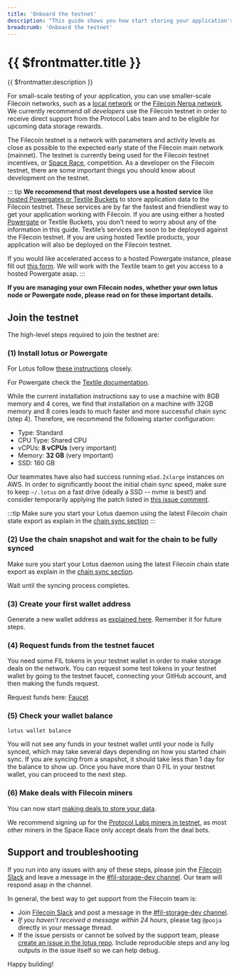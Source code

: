 ```yaml
---
title: 'Onboard the testnet'
description: "This guide shows you how start storing your application's data on the Filecoin testnet."
breadcrumb: 'Onboard the testnet'
---
```


# {{ $frontmatter.title }}

{{ $frontmatter.description }}

For small-scale testing of your application, you can use smaller-scale Filecoin networks, such as a [local network](local-devnet.md) or the [Filecoin Nerpa network](../networks/README.md#nerpa-devnet). We currently recommend _all developers_ use the Filecoin testnet in order to receive direct support from the Protocol Labs team and to be eligible for upcoming data storage rewards.

The Filecoin testnet is a network with parameters and activity levels as close as possible to the expected early state of the Filecoin main network (mainnet). The testnet is currently being used for the Filecoin testnet incentives, or [Space Race](../mine/spacerace.md), competition. As a developer on the Filecoin testnet, there are some important things you should know about development on the testnet.

::: tip
**We recommend that most developers use a hosted service** like [hosted Powergates or Textile Buckets](filecoin-pinning-services.md) to store application data to the Filecoin testnet. These services are by far the fastest and friendliest way to get your application working with Filecoin. If you are using either a hosted [Powergate](powergate.md) or Textile Buckets, you don’t need to worry about any of the information in this guide. Textile’s services are soon to be deployed against the Filecoin testnet. If you are using hosted Textile products, your application will also be deployed on the Filecoin testnet.

If you would like accelerated access to a hosted Powergate instance, please fill out [this form](https://forms.gle/f5Vd5kTNYTKrmj1D8). We will work with the Textile team to get you access to a hosted Powergate asap.
:::

**If you are managing your own Filecoin nodes, whether your own lotus node or Powergate node, please read on for these important details.**

## Join the testnet

The high-level steps required to join the testnet are:

### (1) Install lotus or Powergate

For Lotus follow [these instructions](../store/lotus/installation.md) closely.

For Powergate check the [Textile documentation](https://docs.textile.io/powergate/).

While the current installation instructions say to use a machine with 8GB memory and 4 cores, we find that installation on a machine with 32GB memory and 8 cores leads to much faster and more successful chain sync (step 4). Therefore, we recommend the following starter configuration:

- Type: Standard
- CPU Type: Shared CPU
- vCPUs: **8 vCPUs** (very important)
- Memory: **32 GB** (very important)
- SSD: 160 GB

Our teammates have also had success running `m5ad.2xlarge` instances on AWS. In order to significantly boost the initial chain sync speed, make sure to keep `~/.lotus` on a fast drive (ideally a SSD -- nvme is best!) and consider temporarily applying the patch listed in [this issue comment](https://github.com/filecoin-project/lotus/issues/3263#issue-684587473).

:::tip
Make sure you start your Lotus daemon using the latest Filecoin chain state export as explain in the [chain sync section](../store/lotus/installation/#chain-sync)
:::

### (2) Use the chain snapshot and wait for the chain to be fully synced

Make sure you start your Lotus daemon using the latest Filecoin chain state export as explain in the [chain sync section](../store/lotus/installation/#chain-sync).

Wait until the syncing process completes.

### (3) Create your first wallet address

Generate a new wallet address as [explained here](../store/lotus/send-and-receive-fil.md). Remember it for future steps.

### (4) Request funds from the testnet faucet

You need some FIL tokens in your testnet wallet in order to make storage deals on the network. You can request some test tokens in your testnet wallet by going to the testnet faucet, connecting your GitHub account, and then making the funds request.

Request funds here: [Faucet](https://spacerace.faucet.glif.io/)

### (5) Check your wallet balance

```sh
lotus wallet balance
```

You will not see any funds in your testnet wallet until your node is fully synced, which may take several days depending on how you started chain sync. If you are syncing from a snapshot, it should take less than 1 day for the balance to show up. Once you have more than 0 FIL in your testnet wallet, you can proceed to the next step.

### (6) Make deals with Filecoin miners

You can now start [making deals to store your data](../store/lotus/store-data.md).

We recommend signing up for the [Protocol Labs miners in testnet](../store/lotus/store-data/#protocol-labs-miners-in-testnet), as most other miners in the Space Race only accept deals from the deal bots.

## Support and troubleshooting

If you run into any issues with any of these steps, please join the [Filecoin Slack](http://filecoin.io/slack) and leave a message in the [#fil-storage-dev channel](https://app.slack.com/client/TEHTVS1L6/CRK2LKYHW). Our team will respond asap in the channel.

In general, the best way to get support from the Filecoin team is:

- Join [Filecoin Slack](http://filecoin.io/slack) and post a message in the [#fil-storage-dev channel](https://app.slack.com/client/TEHTVS1L6/CRK2LKYHW).
- _If you haven’t received a message within 24 hours_, please tag `@pooja` directly in your message thread.
- If the issue persists or cannot be solved by the support team, please [create an issue in the lotus repo](https://github.com/filecoin-project/lotus/issues/new). Include reproducible steps and any log outputs in the issue itself so we can help debug.

Happy building!
